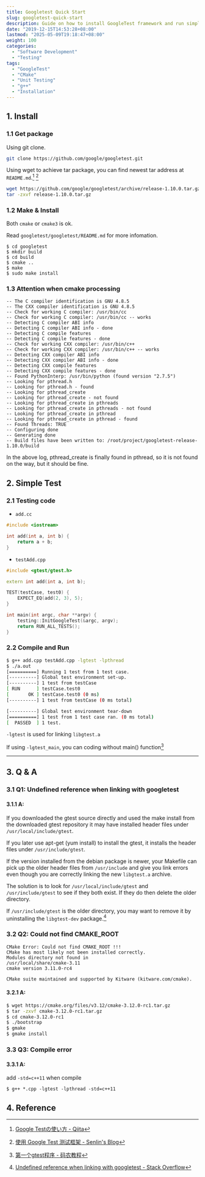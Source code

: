 ```yaml
---
title: Googletest Quick Start
slug: googletest-quick-start
description: Guide on how to install GoogleTest framework and run simple unit tests using CMake and g++. Includes solutions for common issues during setup.
date: "2019-12-15T14:53:28+08:00"
lastmod: "2025-05-09T19:18:47+08:00"
weight: 100
categories:
  - "Software Development"
  - "Testing"
tags:
  - "GoogleTest"
  - "CMake"
  - "Unit Testing"
  - "g++"
  - "Installation"
---
```


<!-- markdown-front-matter -->

## 1. Install

### 1.1 Get package

Using git clone.

```sh
git clone https://github.com/google/googletest.git
```

Using wget to achieve tar package, you can find newest tar address at `README.md`.[^2] [^3]

```sh
wget https://github.com/google/googletest/archive/release-1.10.0.tar.gz
tar -zxvf release-1.10.0.tar.gz
```

### 1.2 Make & Install

Both `cmake` or `cmake3` is ok.

Read `googletest/googletest/README.md` for more infomation.

```
$ cd googletest
$ mkdir build
$ cd build
$ cmake ..
$ make
$ sudo make install
```

### 1.3 Attention when cmake processing

```
-- The C compiler identification is GNU 4.8.5
-- The CXX compiler identification is GNU 4.8.5
-- Check for working C compiler: /usr/bin/cc
-- Check for working C compiler: /usr/bin/cc -- works
-- Detecting C compiler ABI info
-- Detecting C compiler ABI info - done
-- Detecting C compile features
-- Detecting C compile features - done
-- Check for working CXX compiler: /usr/bin/c++
-- Check for working CXX compiler: /usr/bin/c++ -- works
-- Detecting CXX compiler ABI info
-- Detecting CXX compiler ABI info - done
-- Detecting CXX compile features
-- Detecting CXX compile features - done
-- Found PythonInterp: /usr/bin/python (found version "2.7.5")
-- Looking for pthread.h
-- Looking for pthread.h - found
-- Looking for pthread_create
-- Looking for pthread_create - not found
-- Looking for pthread_create in pthreads
-- Looking for pthread_create in pthreads - not found
-- Looking for pthread_create in pthread
-- Looking for pthread_create in pthread - found
-- Found Threads: TRUE
-- Configuring done
-- Generating done
-- Build files have been written to: /root/project/googletest-release-1.10.0/build
```

In the above log, pthread_create is finally found in pthread, so it is not found on the way, but it should be fine.

## 2. Simple Test

### 2.1 Testing code

- `add.cc`

```cpp
#include <iostream>

int add(int a, int b) {
    return a + b;
}
```

- `testAdd.cpp`

```cpp
#include <gtest/gtest.h>

extern int add(int a, int b);

TEST(testCase, test0) {
    EXPECT_EQ(add(2, 3), 5);
}

int main(int argc, char **argv) {
    testing::InitGoogleTest(&argc, argv);
    return RUN_ALL_TESTS();
}
```

### 2.2 Compile and Run

```sh
$ g++ add.cpp testAdd.cpp -lgtest -lpthread
$ ./a.out
[==========] Running 1 test from 1 test case.
[----------] Global test environment set-up.
[----------] 1 test from testCase
[ RUN      ] testCase.test0
[       OK ] testCase.test0 (0 ms)
[----------] 1 test from testCase (0 ms total)

[----------] Global test environment tear-down
[==========] 1 test from 1 test case ran. (0 ms total)
[  PASSED  ] 1 test.
```

`-lgtest` is used for linking `libgtest.a`

If using `-lgtest_main`, you can coding without main() function[^4]

---

## 3. Q & A

### 3.1 Q1: Undefined reference when linking with googletest

#### 3.1.1 A:

If you downloaded the gtest source directly and used the make install from the downloaded gtest repository it may have installed header files under `/usr/local/include/gtest`.

If you later use apt-get (yum install) to install the gtest, it installs the header files under `/usr/include/gtest`.

If the version installed from the debian package is newer, your Makefile can pick up the older header files from `/usr/include` and give you link errors even though you are correctly linking the new `libgtest.a` archive.

The solution is to look for `/usr/local/include/gtest` and `/usr/include/gtest` to see if they both exist. If they do then delete the older directory.

If `/usr/include/gtest` is the older directory, you may want to remove it by uninstalling the `libgtest-dev` package.[^1]

### 3.2 Q2: Could not find CMAKE_ROOT

```
CMake Error: Could not find CMAKE_ROOT !!!
CMake has most likely not been installed correctly.
Modules directory not found in
/usr/local/share/cmake-3.11
cmake version 3.11.0-rc4

CMake suite maintained and supported by Kitware (kitware.com/cmake).
```

#### 3.2.1 A:

```sh
$ wget https://cmake.org/files/v3.12/cmake-3.12.0-rc1.tar.gz
$ tar -zxvf cmake-3.12.0-rc1.tar.gz
$ cd cmake-3.12.0-rc1
$ ./bootstrap
$ gmake
$ gmake install
```

### 3.3 Q3: Compile error

#### 3.3.1 A:

add `-std=c++11` when compile

```
$ g++ *.cpp -lgtest -lpthread -std=c++11
```

## 4. Reference

[^1]: [Undefined reference when linking with googletest - Stack Overflow](https://stackoverflow.com/questions/39207940/undefined-reference-when-linking-with-googletest)

[^2]: [Google Testの使い方 - Qiita](https://qiita.com/shohirose/items/30e39949d8bf990b0462)

[^3]: [使用 Google Test 测试框架 - Senlin's Blog](http://senlinzhan.github.io/2017/10/08/gtest/)

[^4]: [第一个gtest程序 - 码农教程](http://www.manongjc.com/article/68895.html)
